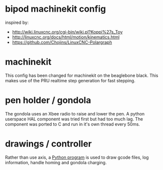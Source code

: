 # bipod machinekit config

inspired by:

* http://wiki.linuxcnc.org/cgi-bin/wiki.pl?Koppi%27s_Toy
* http://linuxcnc.org/docs/html/motion/kinematics.html
* https://github.com/Chojins/LinuxCNC-Polargraph

# machinekit

This config has been changed for machinekit on the beaglebone black. This makes
use of the PRU realtime step generation for fast stepping.

# pen holder / gondola

The gondola uses an Xbee radio to raise and lower the pen. A python userspace
HAL component was tried first but had too much lag. The component was ported to
C and run in it's own thread every 50ms.

# drawings / controller

Rather than use axis, a [Python program](bipod.py) is used to draw gcode files,
log information, handle homing and gondola charging.
